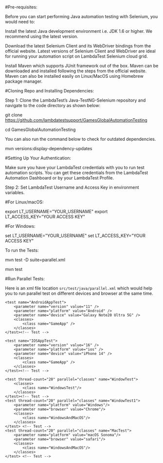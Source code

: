 #Pre-requisites:

Before you can start performing Java automation testing with Selenium, you would need to:

Install the latest Java development environment i.e. JDK 1.6 or higher. We recommend using the latest version.

Download the latest Selenium Client and its WebDriver bindings from the official website. Latest versions of Selenium Client and WebDriver are ideal for running your automation script on LambdaTest Selenium cloud grid.

Install Maven which supports JUnit framework out of the box. Maven can be downloaded and installed following the steps from the official website. Maven can also be installed easily on Linux/MacOS using Homebrew package manager.

#Cloning Repo and Installing Dependencies:

Step 1: Clone the LambdaTest’s Java-TestNG-Selenium repository and navigate to the code directory as shown below:

git clone https://github.com/lambdatestsupport/GamesGlobalAutomationTesting

cd GamesGlobalAutomationTesting

You can also run the command below to check for outdated dependencies.

mvn versions:display-dependency-updates

#Setting Up Your Authentication:

Make sure you have your LambdaTest credentials with you to run test automation scripts. You can get these credentials from the LambdaTest Automation Dashboard or by your LambdaTest Profile.

Step 2: Set LambdaTest Username and Access Key in environment variables.

#For Linux/macOS:

export LT_USERNAME="YOUR_USERNAME" 
export LT_ACCESS_KEY="YOUR ACCESS KEY"

#For Windows:

set LT_USERNAME="YOUR_USERNAME" 
set LT_ACCESS_KEY="YOUR ACCESS KEY"

To run the Tests:

mvn test -D suite=parallel.xml

mvn test

#Run Parallel Tests:

Here is an xml file location `src/test/java/parallel.xml` which would help you to run parallel test on different devices and browser at the same time.
<?xml version="1.0" encoding="UTF-8"?>
<!DOCTYPE suite SYSTEM "http://testng.org/testng-1.0.dtd">
<suite thread-count="100" name="Mobile" parallel="tests">

    <test name="AndroidAppTest">
        <parameter name="version" value="11" />
        <parameter name="platform" value="Android" />
        <parameter name="device" value="Galaxy Note20 Ultra 5G" />
        <classes>
            <class name="GameApp" />
        </classes>
    </test><!-- Test -->

    <test name="IOSAppTest">
        <parameter name="version" value="16" />
        <parameter name="platform" value="ios" />
        <parameter name="device" value="iPhone 14" />
        <classes>
            <class name="GameApp" />
        </classes>
    </test><!-- Test -->

    <test thread-count="20" parallel="classes" name="WindowTest">
        <classes>
            <class name="WindowsTest"/>
        </classes>
    </test><!-- Test -->
    <test thread-count="20" parallel="classes" name="WindowTest1">
        <parameter name="platform" value="Windows"/>
        <parameter name="browser" value="Chrome"/>
        <classes>
            <class name="WindowsAndMacOS"/>
        </classes>
    </test> <!-- Test -->
    <test thread-count="20" parallel="classes" name="MacTest">
        <parameter name="platform" value="macOS Sonoma"/>
        <parameter name="browser" value="safari"/>
        <classes>
            <class name="WindowsAndMacOS"/>
        </classes>
    </test> <!-- Test -->
</suite>

